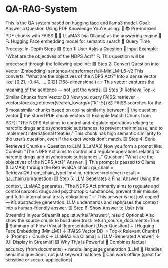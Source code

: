 # QA-RAG-System
This is the QA system based on hugging face and llama3 model.
Goal: Answer a Question Using PDF Knowledge
You're using:
 📚 Pre-indexed PDF chunks with FAISS
 🤖 LLaMA3 (via Ollama) as the answering engine
 🔍 Hugging Face embedding model for semantic search
🔁 Query Time Process: In-Depth Steps
🟩 Step 1: User Asks a Question
📨
Input Example:
"What are the objectives of the NDPS Act?"
🔍 This question will be processed through the following pipeline:
🟩 Step 2: Convert Question into Vector (Embedding)
sentence-transformers/all-MiniLM-L6-v2
This converts:
"What are the objectives of the NDPS Act?"
Into a dense vector like:
[0.21, -0.44, ..., 0.12] (768-dimensional)
👉 This vector captures the meaning of the sentence — not just the words.
🟨 Step 3: Retrieve Top-k Similar Chunks from Vector DB
Now you query FAISS:
retriever = vectorstore.as_retriever(search_kwargs={"k": 5})
📦 FAISS searches for the 5 most similar chunks based on cosine similarity between:
 the question vector
 the stored PDF chunk vectors
🟨 Example Match (Chunk from PDF):
"The NDPS Act aims to control and regulate operations relating to narcotic drugs and psychotropic
substances, to prevent their misuse, and to implement international treaties."
This chunk has high semantic similarity to the user’s question, even if the exact words don’t match.
🟨 Step 4: Send Retrieved Chunks + Question to LLM (LLaMA3)
Now you form a prompt like:
Context:
"The NDPS Act aims to control and regulate operations relating to narcotic drugs and psychotropic
substances..."
Question:
"What are the objectives of the NDPS Act?"
Answer:
🔁 This prompt is passed to Ollama (LLaMA3) through the RetrievalQA chain:
qa_chain = RetrievalQA.from_chain_type(llm=llm, retriever=retriever)
result = qa_chain.run(question)
🟨 Step 5: LLM Generates a Final Answer
Using the context, LLaMA3 generates:
"The NDPS Act primarily aims to regulate and control narcotic drugs and psychotropic
substances, prevent their misuse, and fulfill international treaty obligations."
✅ This answer is not just copied — it’s abstractive generation:
LLM understands and rephrases the context into a human-friendly answer.
🟨 Step 6: Show Answer to User (via Streamlit)
In your Streamlit app:
st.write("Answer:", result)
Optional:
Also show the source chunk to build user trust:
return_source_documents=True
🔄 Summary of Flow (Visual Representation)
[User Question]
↓
[Hugging Face Embedding (MiniLM)]
↓
[FAISS Vector DB → Top-k Relevant Chunks]
↓
[Prompt + Chunks → LLaMA3 via Ollama]
↓
[LLM-Generated Answer]
↓
[UI Display in Streamlit]
🟨 Why This Is Powerful
 Combines factual accuracy (from documents) + natural language generation (LLM)
 Handles semantic questions, not just keyword matches
 Can work offline (great for sensitive or secure applications)
